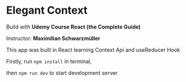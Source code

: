 # Elegant Context

Build with **Udemy Course React (the Complete Guide)**

Instructor: **Maximilian Schwarzmüller**

This app was built in React learning Context Api and useReducer Hook

Firstly, run `npm install` in terminal,

then `npm run dev` to start development server
